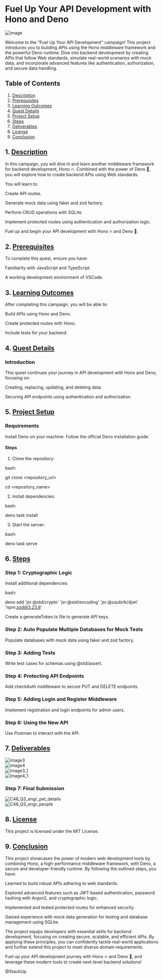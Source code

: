 # Fuel Up Your API Development with Hono and Deno

![image](https://github.com/user-attachments/assets/c014e89c-bf17-45b7-bda2-ca623b994c6f)
</br>

Welcome to the "Fuel Up Your API Development" campaign! This project introduces you to building APIs using the Hono middleware framework and the powerful Deno runtime. Dive into backend development by creating APIs that follow Web standards, simulate real-world scenarios with mock data, and incorporate advanced features like authentication, authorization, and secure data handling.


## Table of Contents
1. [Description](#description)
2. [Prerequisites](#prerequisites)
3. [Learning Outcomes](#Learning-Outcomes)
4. [Quest Details](#Quest-Details)
5. [Project Setup](#Project-Setup)
6. [Steps](#Steps)
7. [Deliverables](#Deliverables)
8. [License](#license)
9. [Conclusion](#Conclusion)


## 1. [Description](#description)

In this campaign, you will dive in and learn another middleware framework for backend development, Hono 🔥.
Combined with the power of Deno 🦕, you will explore how to create backend APIs using Web standards.

You will learn to:

Create API routes.

Generate mock data using faker and zod factory.

Perform CRUD operations with SQLite.

Implement protected routes using authentication and authorization logic.

Fuel up and begin your API development with Hono 🔥 and Deno 🦕.

## 2. [Prerequisites](#prerequisites)

To complete this quest, ensure you have:

Familiarity with JavaScript and TypeScript.

A working development environment of VSCode.

## 3. [Learning Outcomes](#Learning-Outcomes)

After completing this campaign, you will be able to:

Build APIs using Hono and Deno.

Create protected routes with Hono.

Include tests for your backend.

## 4. [Quest Details](#Quest-Details)

### Introduction

This quest continues your journey in API development with Hono and Deno, focusing on:

Creating, replacing, updating, and deleting data.

Securing API endpoints using authentication and authorization.

## 5. [Project Setup](#Project-Setup)

### Requirements

Install Deno on your machine. Follow the official Deno installation guide.

#### Steps

1. Clone the repository:

bash:

git clone <repository_url>

cd <repository_name>

2. Install dependencies:

bash:

deno task install

3. Start the server:

bash:

deno task serve


## 6. [Steps](#Steps)

### Step 1: Cryptographic Logic

Install additional dependencies

bash:

deno add 'jsr:@std/crypto' 'jsr:@std/encoding' 'jsr:@zaubrik/djwt' 'npm:zod@3.23.8'

Create a generateToken.ts file to generate API keys.

### Step 2: Auto Populate Multiple Databases for Mock Tests

Populate databases with mock data using faker and zod factory.

### Step 3: Adding Tests

Write test cases for schemas using @std/assert.

### Step 4: Protecting API Endpoints

Add checkAuth middleware to secure PUT and DELETE endpoints.

### Step 5: Adding Login and Register Middleware

Implement registration and login endpoints for admin users.

### Step 6: Using the New API

Use Postman to interact with the API.

## 7. [Deliverables](#Deliverables)

![image3](https://github.com/user-attachments/assets/19a782a0-1868-4a48-81b4-5a3ae3578628)
</br>
![image4](https://github.com/user-attachments/assets/a97da1ee-34f9-410d-8242-607e568e5d7e)
</br>
![image3_1](https://github.com/user-attachments/assets/0919c053-0c59-4a21-a729-0169f34977a3)
</br>
![image4_1](https://github.com/user-attachments/assets/19ba58bb-27d4-4e84-8186-265eae7dcf01)
</br>

### Step 7: Final Submission

![C46_Q3_engr_pet_details](https://github.com/user-attachments/assets/47901a57-324c-4433-882c-b1d9f4364e4c)
</br>
![C46_Q3_engr_people](https://github.com/user-attachments/assets/09e22eb0-01a5-4eae-a247-0f5a103f97be)
</br>

## 8. [License](#license)

This project is licensed under the MIT License.


## 9. [Conclusion](#Conclusion)

This project showcases the power of modern web development tools by combining Hono, a high-performance middleware framework, with Deno, a secure and developer-friendly runtime. By following the outlined steps, you have:

Learned to build robust APIs adhering to web standards.

Explored advanced features such as JWT-based authentication, password hashing with Argon2, and cryptographic logic.

Implemented and tested protected routes for enhanced security.

Gained experience with mock data generation for testing and database management using SQLite.

The project equips developers with essential skills for backend development, focusing on creating secure, scalable, and efficient APIs. By applying these principles, you can confidently tackle real-world applications and further extend this project to meet diverse domain requirements.

Fuel up your API development journey with Hono 🔥 and Deno 🦕, and leverage these modern tools to create next-level backend solutions!

@StackUp



